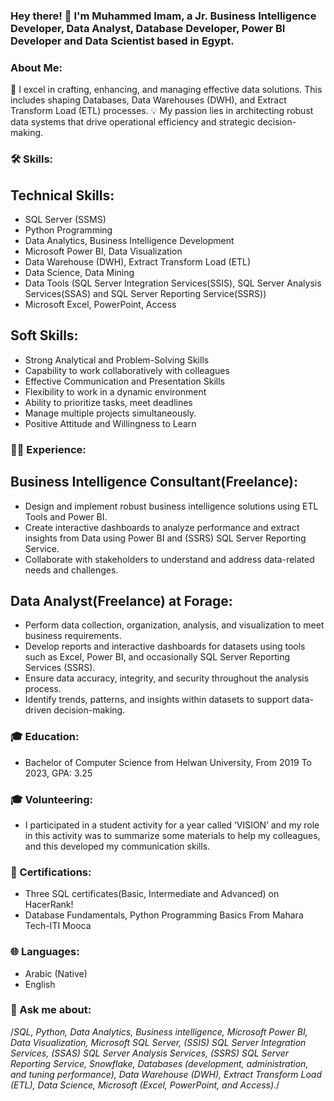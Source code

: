 ### Hey there! 👋 I'm Muhammed Imam, a Jr. Business Intelligence Developer, Data Analyst, Database Developer, Power BI Developer and Data Scientist based in Egypt.

### About Me:

🔭 I excel in crafting, enhancing, and managing effective data solutions. This includes shaping Databases, Data Warehouses (DWH), and Extract Transform Load (ETL) processes.
💡 My passion lies in architecting robust data systems that drive operational efficiency and strategic decision-making.

### 🛠️ Skills:

## Technical Skills:

* SQL Server (SSMS)
* Python Programming
* Data Analytics, Business Intelligence Development
* Microsoft Power BI, Data Visualization
* Data Warehouse (DWH), Extract Transform Load (ETL)
* Data Science, Data Mining
* Data Tools (SQL Server Integration Services(SSIS), SQL Server Analysis Services(SSAS) and SQL Server Reporting Service(SSRS))
* Microsoft Excel, PowerPoint, Access

## Soft Skills:

* Strong Analytical and Problem-Solving Skills
* Capability to work collaboratively with colleagues
* Effective Communication and Presentation Skills
* Flexibility to work in a dynamic environment
* Ability to prioritize tasks, meet deadlines
* Manage multiple projects simultaneously.
* Positive Attitude and Willingness to Learn

### 👨‍💻 Experience:

## Business Intelligence Consultant(Freelance):

* Design and implement robust business intelligence solutions using ETL Tools and Power BI.
* Create interactive dashboards to analyze performance and extract insights from Data using Power BI and (SSRS) SQL Server Reporting Service.
* Collaborate with stakeholders to understand and address data-related needs and challenges.

## Data Analyst(Freelance) at Forage:

* Perform data collection, organization, analysis, and visualization to meet business requirements.
* Develop reports and interactive dashboards for datasets using tools such as Excel, Power BI, and occasionally SQL Server Reporting Services (SSRS).
* Ensure data accuracy, integrity, and security throughout the analysis process.
* Identify trends, patterns, and insights within datasets to support data-driven decision-making.

### 🎓 Education:

* Bachelor of Computer Science from Helwan University, From 2019 To 2023, GPA: 3.25

### 🎓 Volunteering:

* I participated in a student activity for a year called ‘VISION’ and my role in this activity was to summarize some materials to help my colleagues, and this developed my communication skills.

### 🚀 Certifications:

* Three SQL certificates(Basic, Intermediate and Advanced) on HacerRank!
* Database Fundamentals, Python Programming Basics From Mahara Tech-ITI Mooca

### 🌐 Languages:

* Arabic (Native)
* English
  
### 💬 Ask me about:
/*SQL, Python, Data Analytics, Business intelligence, Microsoft Power BI, Data Visualization, Microsoft SQL Server, (SSIS) SQL Server Integration Services, (SSAS) SQL Server Analysis Services, (SSRS) SQL Server Reporting Service, Snowflake, Databases (development, administration, and tuning performance), Data Warehouse (DWH), Extract Transform Load (ETL), Data Science, Microsoft (Excel, PowerPoint, and Access).*/

<!--
**Muhammed-Imam/Muhammed-Imam** is a ✨ _special_ ✨ repository because its `README.md` (this file) appears on your GitHub profile.

Here are some ideas to get you started:

- 🔭 I’m currently working on ...
- 🌱 I’m currently learning ...
- 👯 I’m looking to collaborate on ...
- 🤔 I’m looking for help with ...
- 💬 Ask me about ...
- 📫 How to reach me: ...
- 😄 Pronouns: ...
- ⚡ Fun fact: ...
-->
